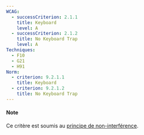 ```yaml
---
WCAG:
  - successCriterion: 2.1.1
    title: Keyboard
    level: A
  - successCriterion: 2.1.2
    title: No Keyboard Trap
    level: A
Techniques:
  - F10
  - G21
  - H91
Norm:
  - criterion: 9.2.1.1
    title: Keyboard
  - criterion: 9.2.1.2
    title: No Keyboard Trap
---
```


#### Note

Ce critère est soumis au [principe de non-interférence](./methodo-test.html#principe-de-non-interférence).

